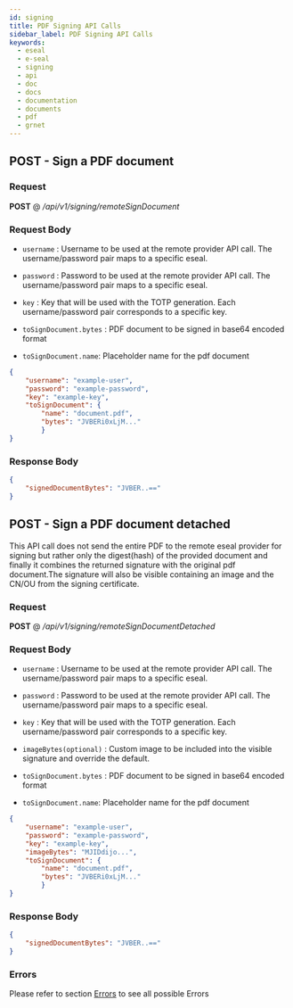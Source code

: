 ```yaml
---
id: signing
title: PDF Signing API Calls
sidebar_label: PDF Signing API Calls
keywords:
  - eseal
  - e-seal
  - signing
  - api
  - doc
  - docs
  - documentation
  - documents
  - pdf
  - grnet
---
```



## POST - Sign a PDF document

### Request

<b>POST</b> @ <i>/api/v1/signing/remoteSignDocument</i>

### Request Body

- `username` : Username to be used at the remote provider API call.
The username/password pair maps to a specific eseal.

- `password` : Password to be used at the remote provider API call.
The username/password pair maps to a specific eseal.

- `key` :  Key that will be used with the TOTP generation.
Each username/password pair corresponds to a specific key.

- `toSignDocument.bytes` : PDF document to be signed in base64 encoded format

- `toSignDocument.name`: Placeholder name for the pdf document


```json
{
	"username": "example-user",
	"password": "example-password",
	"key": "example-key",
	"toSignDocument": {
		"name": "document.pdf",
		"bytes": "JVBERi0xLjM..."
		}
}
```

### Response Body

```json
{
    "signedDocumentBytes": "JVBER..=="
}
```

## POST - Sign a PDF document detached

This API call does not send the entire PDF to the remote eseal provider for signing
but rather only the digest(hash) of the provided document and finally it combines
the returned signature with the original pdf document.The signature will also be visible
containing an image and the CN/OU from the signing certificate.

### Request

<b>POST</b> @ <i>/api/v1/signing/remoteSignDocumentDetached</i>

### Request Body

- `username` : Username to be used at the remote provider API call.
The username/password pair maps to a specific eseal.

- `password` : Password to be used at the remote provider API call.
The username/password pair maps to a specific eseal.

- `key` :  Key that will be used with the TOTP generation.
Each username/password pair corresponds to a specific key.

- `imageBytes(optional)` :  Custom image to be included into the visible signature and
override the default.

- `toSignDocument.bytes` : PDF document to be signed in base64 encoded format

- `toSignDocument.name`: Placeholder name for the pdf document


```json
{
	"username": "example-user",
	"password": "example-password",
	"key": "example-key",
	"imageBytes": "MJIDdijo...",
	"toSignDocument": {
		"name": "document.pdf",
		"bytes": "JVBERi0xLjM..."
		}
}
```

### Response Body

```json
{
    "signedDocumentBytes": "JVBER..=="
}
```

### Errors
Please refer to section [Errors](errors.md) to see all possible Errors

